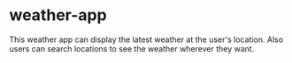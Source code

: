 # weather-app
This weather app can display the latest weather at the user's location. Also users can search locations to see the weather wherever they want. 
